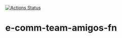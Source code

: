 [![Actions Status](https://github.com/atlp-rwanda/e-comm-team-amigos-fn/workflows/Test/badge.svg)](https://github.com/atlp-rwanda/e-comm-team-amigos-fn/actions)

# e-comm-team-amigos-fn
